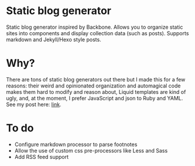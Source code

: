 # Static blog generator

Static blog generator inspired by Backbone. Allows you to organize static sites into components and display collection data (such as posts). Supports markdown and Jekyll/Hexo style posts.

# Why?

There are tons of static blog generators out there but I made this for a few reasons: their weird and opinionated organization and automagical code makes them hard to modify and reason about, Liquid templates are kind of ugly, and, at the moment, I prefer JavaScript and json to Ruby and YAML. See my post here: [link](https://idelairre.github.io/jekyll-is-broken).

# To do

+ Configure markdown processor to parse footnotes
+ Allow the use of custom css pre-processors like Less and Sass
+ Add RSS feed support
